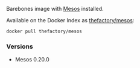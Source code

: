 Barebones image with [Mesos](http://mesos.apache.org/) installed.

Available on the Docker Index as [thefactory/mesos](https://index.docker.io/u/thefactory/mesos/):

    docker pull thefactory/mesos

### Versions
* Mesos 0.20.0